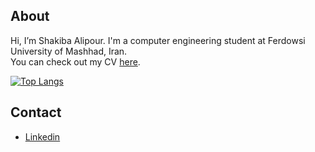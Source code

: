 ## About
Hi, I’m Shakiba Alipour. I'm a computer engineering student at Ferdowsi University of Mashhad, Iran.<br />
You can check out my CV [here](https://shakiba.dev).

[![Top Langs](https://github-readme-stats.vercel.app/api/top-langs/?username=Shakiba-Alipour&layout=compact)](https://github.com/anuraghazra/github-readme-stats)

## Contact
- [Linkedin](https://www.linkedin.com/in/shakiba-alipour)
